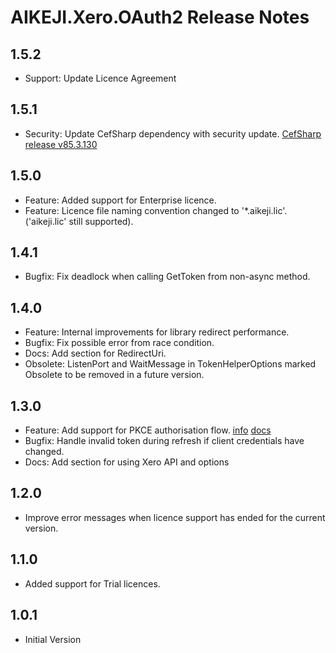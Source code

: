 
# AIKEJI.Xero.OAuth2 Release Notes

## 1.5.2
* Support: Update Licence Agreement

## 1.5.1

* Security: Update CefSharp dependency with security update. [CefSharp release v85.3.130](https://github.com/cefsharp/CefSharp/releases/tag/v85.3.130)

## 1.5.0

* Feature: Added support for Enterprise licence.
* Feature: Licence file naming convention changed to '*.aikeji.lic'. ('aikeji.lic' still supported).

## 1.4.1

* Bugfix: Fix deadlock when calling GetToken from non-async method.

## 1.4.0

* Feature: Internal improvements for library redirect performance.
* Bugfix: Fix possible error from race condition.
* Docs: Add section for RedirectUri.
* Obsolete: ListenPort and WaitMessage in TokenHelperOptions marked Obsolete to be removed in a future version.

## 1.3.0

* Feature: Add support for PKCE authorisation flow. [info](https://developer.xero.com/documentation/oauth2/pkce-flow) [docs](README.md#pkce-flow-details)
* Bugfix: Handle invalid token during refresh if client credentials have changed.
* Docs: Add section for using Xero API and options

## 1.2.0

* Improve error messages when licence support has ended for the current version.

## 1.1.0

* Added support for Trial licences.

## 1.0.1

* Initial Version
